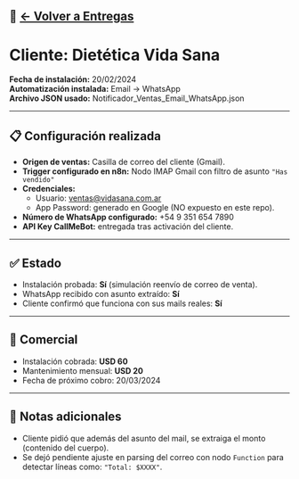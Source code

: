 🔗 [← Volver a Entregas](README.md)
---

# Cliente: Dietética Vida Sana

**Fecha de instalación:** 20/02/2024  
**Automatización instalada:** Email → WhatsApp  
**Archivo JSON usado:** Notificador_Ventas_Email_WhatsApp.json

---

## 📋 Configuración realizada
- **Origen de ventas:** Casilla de correo del cliente (Gmail).  
- **Trigger configurado en n8n:** Nodo IMAP Gmail con filtro de asunto `"Has vendido"`  
- **Credenciales:**  
  - Usuario: ventas@vidasana.com.ar  
  - App Password: generado en Google (NO expuesto en este repo).  
- **Número de WhatsApp configurado:** +54 9 351 654 7890  
- **API Key CallMeBot:** entregada tras activación del cliente.  

---

## ✅ Estado
- Instalación probada: **Sí** (simulación reenvío de correo de venta).  
- WhatsApp recibido con asunto extraído: **Sí**  
- Cliente confirmó que funciona con sus mails reales: **Sí**

---

## 💸 Comercial
- Instalación cobrada: **USD 60**  
- Mantenimiento mensual: **USD 20**  
- Fecha de próximo cobro: 20/03/2024  

---

## 📝 Notas adicionales
- Cliente pidió que además del asunto del mail, se extraiga el monto (contenido del cuerpo).  
- Se dejó pendiente ajuste en parsing del correo con nodo `Function` para detectar líneas como: `"Total: $XXXX"`.  
